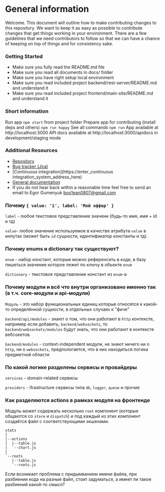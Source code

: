 # General information

Welcome. This document will outline how to make contributing changes to this repository.
We want to keep it as easy as possible to contribute changes that get things working
in your environment. There are a few guidelines that we need contributors to follow
so that we can have a chance of keeping on top of things and for consistency sake.

### Getting Started

* Make sure you fully read the README.md file
* Make sure you read all documents in docs/ folder
* Make sure you have right setup local environment
* Make sure you read included project backend/rest-server/README.md and understand it
* Make sure you read included project frontend/main-site/README.md and understand it

### Short information
Run app `npm start` from project folder
Prepare app for contributing (install deps and others) `npm run happy`
See all commands `npm run`
App available at http://localhost:3000
API docs available at http://localhost:3000/apidocs in development/staging mode

### Additional Resources

* [Repository](https://github.com/boo1ean/wtftm)
* [Bug tracker (Jira)](https://enter_bug_tracking_system_address_here)
* [Continuous integration](https://enter_continuous integration_system_address_here)
* [General documentation](https://enter_documentaion_system_address_here)
* If you do not hear back within a reasonable time feel free to send an email to Egor Gumenyuk <boo1ean0807@gmail.com>


### Почему `{ value: '1', label: 'Мой оффер' }`

`label` - любое текстовое представление значени (будь-то имя, имя + id и тд)

`value`- любое значение используемое в качестве атрибута `value` в инпутах (может быть `id` сущности, идентификатор константы и тд).

### Почему enums и dictionary так существуют?

`enum` - набор констант, которые можно референсить в коде, в базу пишеться значение которое лежит по ключу в объекте `enum`

`dictionary` - текстовое представление констант из `enum`-а

### Почему модули и всё что внутри организовано именно так (в т.ч. core-модули и api-модули)

`Модуль` - это набор функциональных единиц которые относятся к какой-то определённой сущности, в отдельных случаях к "фиче"

`backend/api/modules` - знают о том, что они работают в `http` контексте, например если добавить, `backend/websockets`, то `backend/websockets/modules` будут знать, что они работают в контексте вебсокетов.

`backend/modules` - context-independent модули, не знают ничего ни о `http`, ни о `websockets`, предпологается, что в них находиться логика предметной области


### По какой логике разделены сервисы и провайдеры

`services` - domain-related сервисы

`providers` - ifrastructure сервисы типа `db`, `logger`, `queue` и прочие


### Как разделяются actions в рамках модуля на фронтенде

Модуль может содержать несколько `root` компонент (которые общаются со `store` и `dispatch`) и под каждый из этих компонент создаётся файл с соответствующими экшенами.

```
stats
|
|--actions
|  |--table.js
|  `--chart.js
|  
`--roots
   |--table.js
   `--roots.js
```

Если возникает проблема с придымванием имени файла, при разбиении кода на разные файл, стоит задуматься, а имеет ли такое разбиений какой-то смысл?
